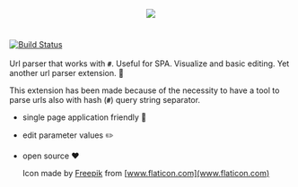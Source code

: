 <p align="center">
<img src="https://lh3.googleusercontent.com/TlD2j49qdJ27ZXXesTzGVIjRzAg5Zv9CZKtWIJMX5Y0PDwFQRWy4tQ_o0iHdIRGhNNpMTVn-VoE=w472-h300-rw">
</p>

#

[![Build Status](https://travis-ci.org/nvignola/url-parser.svg?branch=master)](https://travis-ci.org/nvignola/url-parser)
<br><br>
Url parser that works with **`#`**. Useful for SPA. Visualize and basic editing.
Yet another url parser extension. 🔎

This extension has been made because of the necessity to have a tool to parse urls also with hash (**`#`**) query string separator.

- single page application friendly 🚀
- edit parameter values ✏️
- open source ❤️

  Icon made by [Freepik](www.freepik.com) from [www.flaticon.com](www.flaticon.com)
